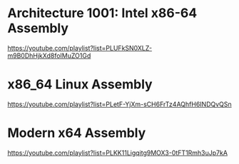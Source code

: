 # Architecture 1001: Intel x86-64 Assembly

https://youtube.com/playlist?list=PLUFkSN0XLZ-m9B0DhHjkXd8foIMuZO1Gd

# x86_64 Linux Assembly

https://youtube.com/playlist?list=PLetF-YjXm-sCH6FrTz4AQhfH6INDQvQSn

# Modern x64 Assembly

https://youtube.com/playlist?list=PLKK11Ligqitg9MOX3-0tFT1Rmh3uJp7kA

